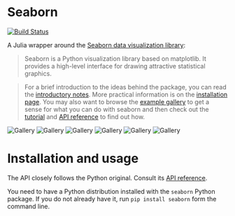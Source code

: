 # Seaborn

[![Build Status](https://travis-ci.org/malmaud/Seaborn.jl.svg?branch=master)](https://travis-ci.org/malmaud/Seaborn.jl)

A Julia wrapper around the [Seaborn data visualization library](http://seaborn.pydata.org/index.html):


> Seaborn is a Python visualization library based on matplotlib. It provides a high-level interface for drawing attractive statistical graphics.

> For a brief introduction to the ideas behind the package, you can read the [introductory notes](http://seaborn.pydata.org/introduction.html#introduction). More practical information is on the [installation page](http://seaborn.pydata.org/installing.html). You may also want to browse the [example gallery](http://seaborn.pydata.org/examples/index.html) to get a sense for what you can do with seaborn and then check out the [tutorial](http://seaborn.pydata.org/tutorial.html) and [API reference](http://seaborn.pydata.org/api.html) to find out how.

![Gallery](http://seaborn.pydata.org/_static/anscombes_quartet_thumb.png)
![Gallery](http://seaborn.pydata.org/_static/many_pairwise_correlations_thumb.png)
![Gallery](http://seaborn.pydata.org/_static/many_facets_thumb.png)
![Gallery](http://seaborn.pydata.org/_static/scatterplot_matrix_thumb.png)
![Gallery](http://seaborn.pydata.org/_static/hexbin_marginals_thumb.png)
![Gallery](http://seaborn.pydata.org/_static/scatterplot_categorical_thumb.png)

# Installation and usage

The API closely follows the Python original. Consult its [API reference](http://seaborn.pydata.org/api.html).

You need to have a Python distribution installed with the `seaborn` Python package. If you do not already have it, run `pip install seaborn` form the command line.
